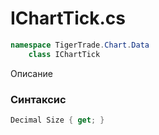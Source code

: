 
# IChartTick.cs
```csharp
namespace TigerTrade.Chart.Data  
    class IChartTick
```

Описание

### Синтаксис
```csharp
Decimal Size { get; }
```
